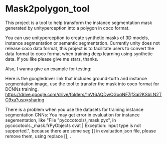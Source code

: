 # Mask2polygon_tool
This project is a tool to help transform the instance segmentation mask generated by unityperception into a polygon in coco format.

You can use unityperception to create synthetic masks of 3D models, instance segmentation or semantic segmentation. 
Currently unity does not release coco data format, this project is to facilitate users to convert the data format to coco format when training deep learning using synthetic data. If you like please give me stars, thanks.

Also, I wanna give an example for testing:

Here is the googledriver link that includes ground-turth and instance segmentation image, use the tool to transfer the mask into coco format for DCNNs training. 
https://drive.google.com/drive/folders/1nVt6AQDwCGoqNF7jf3ai2KSbLN2TC9xa?usp=sharing

There is a problem when you use the datasets for training instance segmentation CNNs:
You may get error in evaluation for instance segementation, like "File "pycocotools/_mask.pyx", in pycocotools._mask.frPyObjects
cvat          | Exception: input type is not supported.", because there are some seg [] in evaluation json file, please remove them, using replace [], . 

